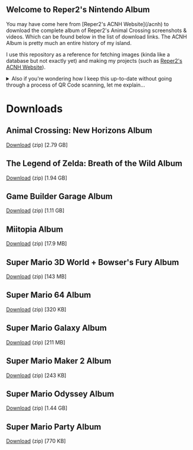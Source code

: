 <h2>Welcome to Reper2's Nintendo Album</h2>

<p>You may have come here from [Reper2's ACNH Website](/acnh) to download the complete album of Reper2's Animal Crossing screenshots & videos. Which can be found below in the list of download links. The ACNH Album is pretty much an entire history of my island.

I use this repository as a reference for fetching images (kinda like a database but not exactly yet) and making my projects (such as [Reper2's ACNH Website](/acnh)).

<details>
    <summary>Also if you're wondering how I keep this up-to-date without going through a process of QR Code scanning, let me explain...</summary>
    After I've finished up whatever game I'm playing (or was playing) on my Switch, I close the game and (properly) power off the Switch. Then, I open the SD Card hatch on the back of the Switch and take out the MicroSD Card. Using a special type of USB-C (that doesn't store data) which has a SD and MicroSD Card input on the side, I insert the MicroSD Card from my Switch and plug the USB-C into the Thunderbolt port of my computer. I then load the USB Drive that has the MicroSD inserted in File Explorer and navigate to [D:\Nintendo\Album](D:\Nintendo\Album) (D is the drive letter unless D is already taken), which is where my entire Nintendo album is located. Obviously acnh is not the only thing in my album, I do take captures in other games sometimes too. After I copy+paste everything from the drive over to this folder, I have to filter out all the non-acnh content (manually) as this is just an album for acnh. When I update this, I add the new photos/videos 1 day after they were taken in case I take more in that day. I only copy+paste the folder with the new photos/videos as it would be inefficient to do it any other way.
</details>

# Downloads
## Animal Crossing: New Horizons Album
[Download](https://github.com/Reper2/nintendo-album/archive/refs/heads/acnh.zip) (zip) [2.79 GB]

## The Legend of Zelda: Breath of the Wild Album
[Download](https://github.com/Reper2/nintendo-album/archive/refs/heads/botw.zip) (zip) [1.94 GB]

## Game Builder Garage Album
[Download](https://github.com/Reper2/nintendo-album/archive/refs/heads/gbg.zip) (zip) [1.11 GB]

## Miitopia Album
[Download](https://github.com/Reper2/nintendo-album/archive/refs/heads/miitopia.zip) (zip) [17.9 MB]

## Super Mario 3D World + Bowser's Fury Album
[Download](https://github.com/Reper2/nintendo-album/archive/refs/heads/sm3dw_bf.zip) (zip) [143 MB]

## Super Mario 64 Album
[Download](https://github.com/Reper2/nintendo-album/archive/refs/heads/sm64.zip) (zip) [320 KB]

## Super Mario Galaxy Album
[Download](https://github.com/Reper2/nintendo-album/archive/refs/heads/smg.zip) (zip) [211 MB]

## Super Mario Maker 2 Album
[Download](https://github.com/Reper2/nintendo-album/archive/refs/heads/smm2.zip) (zip) [243 KB]

## Super Mario Odyssey Album
[Download](https://github.com/Reper2/nintendo-album/archive/refs/heads/smo.zip) (zip) [1.44 GB]

## Super Mario Party Album
[Download](https://github.com/Reper2/nintendo-album/archive/refs/heads/smp.zip) (zip) [770 KB]

